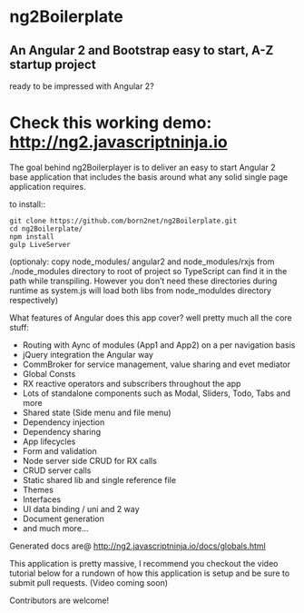 ng2Boilerplate
=====================

An Angular 2 and Bootstrap easy to start, A-Z startup project
----------------


ready to be impressed with Angular 2?


Check this working demo: http://ng2.javascriptninja.io
====


The goal behind ng2Boilerplayer is to deliver an easy to start Angular 2 base application that includes the basis around what any solid single page application requires.

to install::
```
git clone https://github.com/born2net/ng2Boilerplate.git
cd ng2Boilerplate/
npm install
gulp LiveServer
```


(optionaly: copy node_modules/ angular2 and node_modules/rxjs from ./node_modules directory to root of project so TypeScript can find it in the path while transpiling. However you don’t need these directories during runtime as system.js will load both libs from node_moduldes directory respectively)

What features of Angular does this app cover? well pretty much all the core stuff:

- Routing with Aync of modules (App1 and App2) on a per navigation basis
- jQuery integration the Angular way
- CommBroker for service management, value sharing and evet mediator 
- Global Consts
- RX reactive operators and subscribers throughout the app
- Lots of standalone components such as Modal, Sliders, Todo, Tabs and more
- Shared state (Side menu and file menu)
- Dependency injection
- Dependency sharing
- App lifecycles
- Form and validation
- Node server side CRUD for RX calls
- CRUD server calls
- Static shared lib and single reference file
- Themes
- Interfaces
- UI data binding / uni and 2 way
- Document generation
- and much more...

Generated docs are@ http://ng2.javascriptninja.io/docs/globals.html

This application is pretty massive, I recommend you checkout the video tutorial below for a rundown of how this application is setup and be sure to submit pull requests.
(Video coming soon)

Contributors are welcome!





